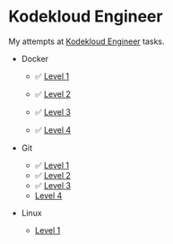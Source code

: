 # Kodekloud Engineer

My attempts at [Kodekloud Engineer](https://engineer.kodekloud.com/signup?referral=6635aab5caf29cc2d6524b34) tasks.

- Docker
  - ✅ [Level 1](./docker/docker-1.md)
  
  - ✅ [Level 2](./docker/docker-2.md)
  
  - ✅ [Level 3](./docker/docker-3.md)
  
  - ✅ [Level 4](./docker/docker-4.md)
  
- Git
  - ✅ [Level 1](./git/git-1.md)
  - ✅ [Level 2](./git/git-2.md)
  - ✅ [Level 3](./git/git-3.md)
  - [Level 4](./git/git-4.md)
  
- Linux
  - [Level 1](./linux-1.md)

